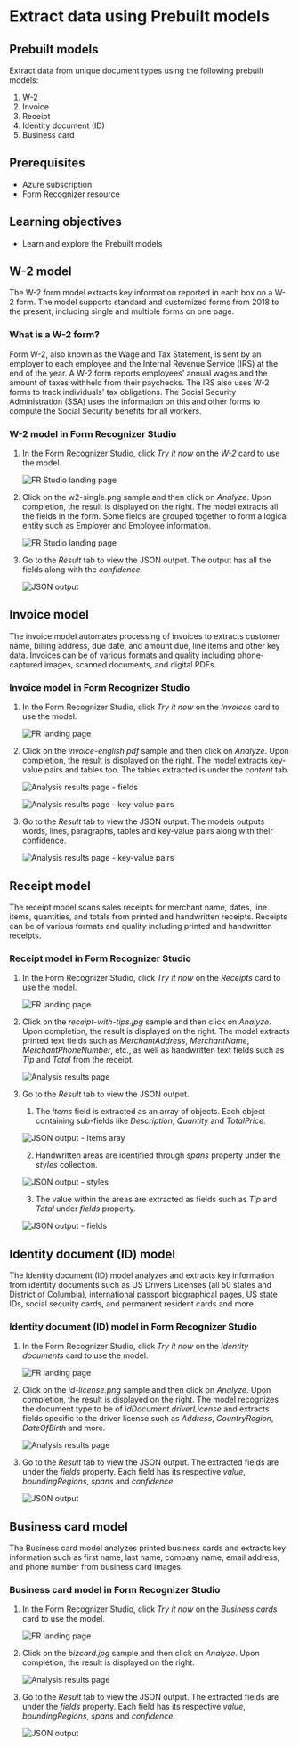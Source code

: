 # Extract data using Prebuilt models

## Prebuilt models

Extract data from unique document types using the following prebuilt models:
1. W-2
2. Invoice
3. Receipt
4. Identity document (ID)
5. Business card

## Prerequisites

* Azure subscription
* Form Recognizer resource

## Learning objectives

* Learn and explore the Prebuilt models

## W-2 model

The W-2 form model extracts key information reported in each box on a W-2 form. The model supports standard and customized forms from 2018 to the present, including single and multiple forms on one page.

### What is a W-2 form?

Form W-2, also known as the Wage and Tax Statement, is sent by an employer to each employee and the Internal Revenue Service (IRS) at the end of the year. A W-2 form reports employees' annual wages and the amount of taxes withheld from their paychecks. The IRS also uses W-2 forms to track individuals' tax obligations. The Social Security Administration (SSA) uses the information on this and other forms to compute the Social Security benefits for all workers.

### W-2 model in Form Recognizer Studio

1. In the Form Recognizer Studio, click _Try it now_ on the _W-2_ card to use the model.

    ![FR Studio landing page](https://github.com/CSALabsAutomation/azure-ai-ml-document-processing-lab/blob/master/steps/03_extract_data_using_prebuilt_models/assets/1.1.png)

2. Click on the w2-single.png sample and then click on _Analyze_. Upon completion, the result is displayed on the right. The model extracts all the fields in the form. Some fields are grouped together to form a logical entity such as Employer and Employee information. 

    ![FR Studio landing page](https://github.com/CSALabsAutomation/azure-ai-ml-document-processing-lab/blob/master/steps/03_extract_data_using_prebuilt_models/assets/1.2.png)

3. Go to the _Result_ tab to view the JSON output. The output has all the fields along with the _confidence_.

    ![JSON output](https://github.com/CSALabsAutomation/azure-ai-ml-document-processing-lab/blob/master/steps/03_extract_data_using_prebuilt_models/assets/1.3.png)


## Invoice model

The invoice model automates processing of invoices to extracts customer name, billing address, due date, and amount due, line items and other key data. Invoices can be of various formats and quality including phone-captured images, scanned documents, and digital PDFs.

### Invoice model in Form Recognizer Studio

1. In the Form Recognizer Studio, click _Try it now_ on the _Invoices_ card to use the model.

    ![FR landing page](https://github.com/CSALabsAutomation/azure-ai-ml-document-processing-lab/blob/master/steps/03_extract_data_using_prebuilt_models/assets/2.1.png)

2. Click on the _invoice-english.pdf_ sample and then click on _Analyze_. Upon completion, the result is displayed on the right. The model extracts key-value pairs and tables too. The tables extracted is under the _content_ tab.

    ![Analysis results page - fields](https://github.com/CSALabsAutomation/azure-ai-ml-document-processing-lab/blob/master/steps/03_extract_data_using_prebuilt_models/assets/2.2.png)

    ![Analysis results page - key-value pairs](https://github.com/CSALabsAutomation/azure-ai-ml-document-processing-lab/blob/master/steps/03_extract_data_using_prebuilt_models/assets/2.3.png)

3. Go to the _Result_ tab to view the JSON output. The models outputs words, lines, paragraphs, tables and key-value pairs along with their confidence.

    ![Analysis results page - key-value pairs](https://github.com/CSALabsAutomation/azure-ai-ml-document-processing-lab/blob/master/steps/03_extract_data_using_prebuilt_models/assets/2.4.png)

## Receipt model

The receipt model scans sales receipts for merchant name, dates, line items, quantities, and totals from printed and handwritten receipts. Receipts can be of various formats and quality including printed and handwritten receipts.

### Receipt model in Form Recognizer Studio

1. In the Form Recognizer Studio, click _Try it now_ on the _Receipts_ card to use the model.

    ![FR landing page](https://github.com/CSALabsAutomation/azure-ai-ml-document-processing-lab/blob/master/steps/03_extract_data_using_prebuilt_models/assets/3.1.png)

2. Click on the _receipt-with-tips.jpg_ sample and then click on _Analyze_. Upon completion, the result is displayed on the right. The model extracts printed text fields such as _MerchantAddress_, _MerchantName_, _MerchantPhoneNumber_, etc., as well as handwritten text fields such as _Tip_ and _Total_ from the receipt. 

    ![Analysis results page](https://github.com/CSALabsAutomation/azure-ai-ml-document-processing-lab/blob/master/steps/03_extract_data_using_prebuilt_models/assets/3.2.png)

3. Go to the _Result_ tab to view the JSON output. 
    
    1. The _Items_ field is extracted as an array of objects. Each object containing sub-fields like _Description_, _Quantity_ and _TotalPrice_. 
    
    ![JSON output - Items aray](https://github.com/CSALabsAutomation/azure-ai-ml-document-processing-lab/blob/master/steps/03_extract_data_using_prebuilt_models/assets/3.3.png)

    2. Handwritten areas are identified through _spans_ property under the _styles_ collection. 
    
    ![JSON output - styles](https://github.com/CSALabsAutomation/azure-ai-ml-document-processing-lab/blob/master/steps/03_extract_data_using_prebuilt_models/assets/3.5.png)
    
    3. The value within the areas are extracted as fields such as _Tip_ and _Total_ under _fields_ property.
    
    ![JSON output - fields](https://github.com/CSALabsAutomation/azure-ai-ml-document-processing-lab/blob/master/steps/03_extract_data_using_prebuilt_models/assets/3.4.png)

## Identity document (ID) model

The Identity document (ID) model analyzes and extracts key information from identity documents such as US Drivers Licenses (all 50 states and District of Columbia), international passport biographical pages, US state IDs, social security cards, and permanent resident cards and more.

### Identity document (ID) model in Form Recognizer Studio

1. In the Form Recognizer Studio, click _Try it now_ on the _Identity documents_ card to use the model.

    ![FR landing page](https://github.com/CSALabsAutomation/azure-ai-ml-document-processing-lab/blob/master/steps/03_extract_data_using_prebuilt_models/assets/4.1.png)

2. Click on the _id-license.png_ sample and then click on _Analyze_. Upon completion, the result is displayed on the right. The model recognizes the document type to be of _idDocument.driverLicense_ and extracts fields specific to the driver license such as _Address_, _CountryRegion_, _DateOfBirth_ and more.

    ![Analysis results page](https://github.com/CSALabsAutomation/azure-ai-ml-document-processing-lab/blob/master/steps/03_extract_data_using_prebuilt_models/assets/4.2.png)

3. Go to the _Result_ tab to view the JSON output. The extracted fields are under the _fields_ property. Each field has its respective _value_, _boundingRegions_, _spans_ and _confidence_.

    ![JSON output](https://github.com/CSALabsAutomation/azure-ai-ml-document-processing-lab/blob/master/steps/03_extract_data_using_prebuilt_models/assets/4.3.png)

## Business card model

The Business card model analyzes printed business cards and extracts key information such as first name, last name, company name, email address, and phone number from business card images.

### Business card model in Form Recognizer Studio

1. In the Form Recognizer Studio, click _Try it now_ on the _Business cards_ card to use the model.

    ![FR landing page](https://github.com/CSALabsAutomation/azure-ai-ml-document-processing-lab/blob/master/steps/03_extract_data_using_prebuilt_models/assets/5.1.png)

2. Click on the _bizcard.jpg_ sample and then click on _Analyze_. Upon completion, the result is displayed on the right. 

    ![Analysis results page](https://github.com/CSALabsAutomation/azure-ai-ml-document-processing-lab/blob/master/steps/03_extract_data_using_prebuilt_models/assets/5.2.png)

3. Go to the _Result_ tab to view the JSON output. The extracted fields are under the _fields_ property. Each field has its respective _value_, _boundingRegions_, _spans_ and _confidence_.

    ![JSON output](https://github.com/CSALabsAutomation/azure-ai-ml-document-processing-lab/blob/master/steps/03_extract_data_using_prebuilt_models/assets/5.3.png)
